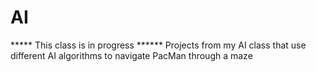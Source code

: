 # AI

***** This class is in progress ******
Projects from my AI class that use different AI algorithms to navigate PacMan through a maze
